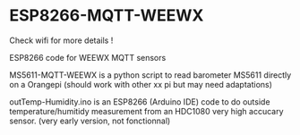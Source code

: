 # ESP8266-MQTT-WEEWX

Check wifi for more details !

ESP8266 code for WEEWX MQTT sensors


MS5611-MQTT-WEEWX is a python script to read barometer MS5611 directly on a Orangepi (should work with other xx pi but may need adaptations)

outTemp-Humidity.ino is an ESP8266 (Arduino IDE) code to do outside temperature/humitidy measurement from an HDC1080 very high accucary sensor.  (very early version, not fonctionnal)


